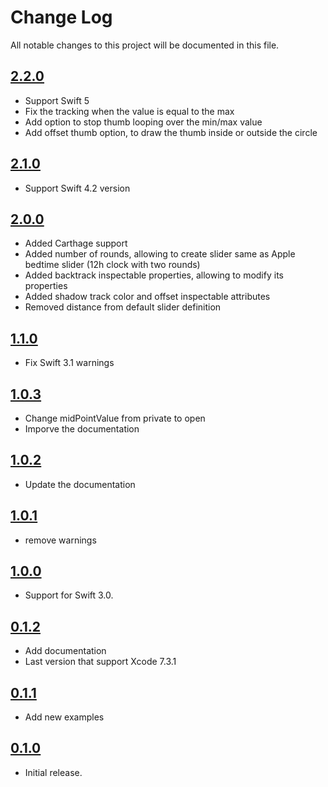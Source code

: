 # Change Log
All notable changes to this project will be documented in this file.

## [2.2.0](https://github.com/HamzaGhazouani/HGCircularSlider/releases/tag/2.2.0)
* Support Swift 5
* Fix the tracking when the value is equal to the max
* Add option to stop thumb looping over the min/max value
* Add offset thumb option, to draw the thumb inside or outside the circle

## [2.1.0](https://github.com/HamzaGhazouani/HGCircularSlider/releases/tag/2.1.0)
* Support Swift 4.2 version 

## [2.0.0](https://github.com/HamzaGhazouani/HGCircularSlider/releases/tag/2.0.0)
* Added Carthage support
* Added number of rounds, allowing to create slider same as Apple bedtime slider (12h clock with two rounds)
* Added backtrack inspectable properties, allowing to modify its properties
* Added shadow track color and offset inspectable attributes
* Removed distance from default slider definition


## [1.1.0](https://github.com/HamzaGhazouani/HGCircularSlider/releases/tag/1.1.0)

* Fix Swift 3.1 warnings

## [1.0.3](https://github.com/HamzaGhazouani/HGCircularSlider/releases/tag/1.0.3)

* Change midPointValue from private to open
* Imporve the documentation

## [1.0.2](https://github.com/HamzaGhazouani/HGCircularSlider/releases/tag/1.0.2)

* Update the documentation

## [1.0.1](https://github.com/HamzaGhazouani/HGCircularSlider/releases/tag/1.0.1)

* remove warnings

## [1.0.0](https://github.com/HamzaGhazouani/HGCircularSlider/releases/tag/1.0.0)

* Support for Swift 3.0.

## [0.1.2](https://github.com/HamzaGhazouani/HGCircularSlider/releases/tag/0.1.2)

* Add documentation
* Last version that support Xcode 7.3.1

## [0.1.1](https://github.com/HamzaGhazouani/HGCircularSlider/releases/tag/0.1.1)

* Add new examples

## [0.1.0](https://github.com/HamzaGhazouani/HGCircularSlider/releases/tag/0.1.0)

* Initial release.
